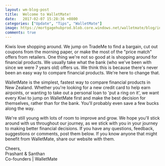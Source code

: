 ```yaml
---
layout: wm-blog-post
title:  Welcome to WalletMate!
date:   2017-02-07 15:28:36 +0800
categories: ["Update", "Tips", "WalletMate"]
image: https://mortgagehubprod.blob.core.windows.net/walletmate/blog/introducing-walletmate.jpeg 
comments: true
---
```

Kiwis love shopping around. We jump on TradeMe to find a bargain, cut out coupons from the morning paper, or make the most of the "price match" offers from retailers. One thing we're not so good at is shopping around for financial products. We usually take what the bank (who we've been with since we were 7 years old) offers us. We think this is because there's never been an easy way to compare financial products. We're here to change that. 

WalletMate is the simplest, fastest way to compare financial products in New Zealand. Whether you're looking for a new credit card to help earn airpoints, or wanting to take out a personal loan to 'put a ring on it', we want every Kiwi to jump on WalletMate first and make the best decision for themselves, rather than for the bank. You'll probably even save a few bucks along the way.

We're still young with lots of room to improve and grow. We hope you'll stick around with us throughout our journey, as we stick with you in your journey to making better financial decisions. If you have any questions, feedback, suggestions or comments, post them below. If you know anyone that might benefit from WalletMate, share our website with them. 

Cheers,  
Prashant & Santhan  
Co-founders | WalletMate
